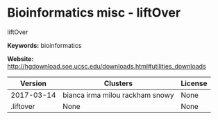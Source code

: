 # Bioinformatics misc - liftOver

liftOver

**Keywords:** bioinformatics

**Website:** <http://hgdownload.soe.ucsc.edu/downloads.html#utilities_downloads>

| Version | Clusters | License |
| ------- | -------- | ------- |
| 2017-03-14 | bianca irma milou rackham snowy | None |
| .liftover | None | None |
